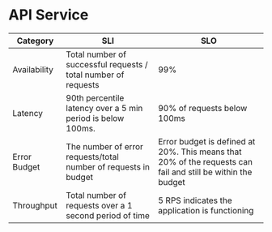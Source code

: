 # API Service

| Category     | SLI | SLO                                                                                                         |
|--------------|-----|-------------------------------------------------------------------------------------------------------------|
| Availability |Total number of successful requests / total number of requests  | 99%                                                                                                         |
| Latency      | 90th percentile latency over a 5 min period is below 100ms.   | 90% of requests below 100ms                    |
| Error Budget | The number of error requests/total number of requests in budget                  | Error budget is defined at 20%. This means that 20% of the requests can fail and still be within the budget                |
| Throughput   |Total number of requests over a 1 second period of time    | 5 RPS indicates the application is functioning                                                              |
